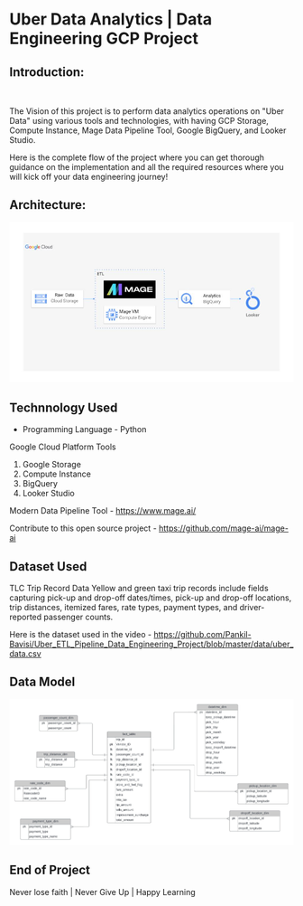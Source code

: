 # Uber Data Analytics | Data Engineering GCP Project 
<html>
  <h2 tabindex="-1"><a aria-hidden="true"></a>  
<!--     tabindex="-1"><a aria-hidden="true" -->
    Introduction:
  </h2>
  <p dir="auto">
    <br style="display: block; margin:10px 0; content=''; ">
    <p style="margin-top: 0px; text-size: 50px;" dir="auto">The Vision of this project is to perform data analytics operations on "Uber Data" using various tools and technologies, with having GCP Storage, Compute Instance, 
      Mage Data Pipeline Tool, Google BigQuery, and Looker Studio.
    <p>Here is the complete flow of the project where you can get thorough guidance on the implementation and all the required resources where you will kick off your data engineering journey!</p>
  </p>
  
  <h2>Architecture:</h2>
  <p dir="auto">
    <a href="https://github.com/Pankil-Bavisi/Uber_ETL_Pipeline_Data_Engineering_Project/blob/master/architecture.jpg">
      <img id="architecture" src="https://github.com/Pankil-Bavisi/Uber_ETL_Pipeline_Data_Engineering_Project/blob/master/architecture.jpg" style="margin-top: 0px; text-size: 50px;"> </img>
    </a>
  </p>
  
  <h2>Technnology Used</h2>
    <ul>
      <li>Programming Language - Python</li>
    </ul>
    <p>Google Cloud Platform Tools</p>
      <ol>
        <li>Google Storage</li>
        <li>Compute Instance</li>
        <li>BigQuery</li>
        <li>Looker Studio</li>
      </ol>
    <p>Modern Data Pipeline Tool - <a href="https://www.mage.ai/"> https://www.mage.ai/ </a></p>
    <p>Contribute to this open source project - <a href="https://github.com/mage-ai/mage-ai">https://github.com/mage-ai/mage-ai</a></p>
  
  <h2>Dataset Used</h2>
    <p dir="auto">TLC Trip Record Data Yellow and green taxi trip records include fields capturing pick-up and drop-off dates/times, pick-up and drop-off locations, trip distances, itemized fares, rate types, payment types, and driver-reported passenger counts.</p>
    <p>Here is the dataset used in the video - <a href="https://github.com/Pankil-Bavisi/Uber_ETL_Pipeline_Data_Engineering_Project/blob/master/data/uber_data.csv">https://github.com/Pankil-Bavisi/Uber_ETL_Pipeline_Data_Engineering_Project/blob/master/data/uber_data.csv</a></p>
  
  <h2>Data Model</h2>
  <p>
    <a href="https://github.com/Pankil-Bavisi/Uber_ETL_Pipeline_Data_Engineering_Project/blob/master/architecture.jpg">
      <img id="architecture" src="https://github.com/Pankil-Bavisi/Uber_ETL_Pipeline_Data_Engineering_Project/blob/master/Uber%20Data%20Model.jpeg"></img>
    </a>
  </p>
  
  <h2 tabindex="-1" dir="auto">End of Project</h2>
  <p dir="auto">Never lose faith | Never Give Up | Happy Learning</p>
  
</html>

